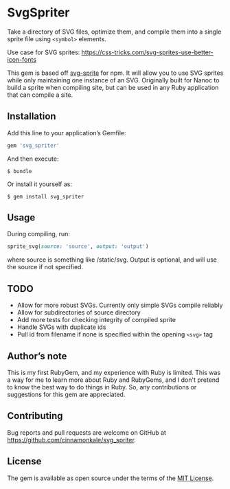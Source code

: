 # SvgSpriter

Take a directory of SVG files, optimize them, and compile them into a single sprite file using `<symbol>` elements.

Use case for SVG sprites: https://css-tricks.com/svg-sprites-use-better-icon-fonts

This gem is based off [svg-sprite](https://www.npmjs.com/package/svg-sprite) for npm. It will allow you to use SVG sprites while only maintaining one instance of an SVG. Originally built for Nanoc to build a sprite when compiling site, but can be used in any Ruby application that can compile a site.

## Installation

Add this line to your application’s Gemfile:

```ruby
gem 'svg_spriter'
```

And then execute:

    $ bundle

Or install it yourself as:

    $ gem install svg_spriter

## Usage

During compiling, run:

```ruby
sprite_svg(source: 'source', output: 'output')
```

where source is something like /static/svg. Output is optional, and will use the source if not specified.

## TODO

+ Allow for more robust SVGs. Currently only simple SVGs compile reliably
+ Allow for subdirectories of source directory
+ Add more tests for checking integrity of compiled sprite
+ Handle SVGs with duplicate ids
+ Pull id from filename if none is specified within the opening `<svg>` tag

## Author’s note

This is my first RubyGem, and my experience with Ruby is limited. This was a way for me to learn more about Ruby and RubyGems, and I don't pretend to know the best way to do things in Ruby. So, any contributions or suggestions for this gem are appreciated.

## Contributing

Bug reports and pull requests are welcome on GitHub at https://github.com/cinnamonkale/svg_spriter.

## License

The gem is available as open source under the terms of the [MIT License](http://opensource.org/licenses/MIT).
